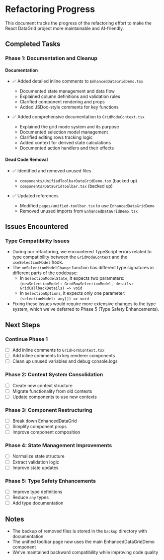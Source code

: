 # Refactoring Progress

This document tracks the progress of the refactoring effort to make the React DataGrid project more maintainable and AI-friendly.

## Completed Tasks

### Phase 1: Documentation and Cleanup

#### Documentation
- ✅ Added detailed inline comments to `EnhancedDataGridDemo.tsx`
  - Documented state management and data flow
  - Explained column definitions and validation rules
  - Clarified component rendering and props
  - Added JSDoc-style comments for key functions

- ✅ Added comprehensive documentation to `GridModeContext.tsx`
  - Explained the grid mode system and its purpose
  - Documented selection model management
  - Clarified editing rows tracking logic
  - Added context for derived state calculations
  - Documented action handlers and their effects

#### Dead Code Removal
- ✅ Identified and removed unused files
  - `components/UnifiedToolbarDataGridDemo.tsx` (backed up)
  - `components/DataGridToolbar.tsx` (backed up)
  
- ✅ Updated references
  - Modified `pages/unified-toolbar.tsx` to use `EnhancedDataGridDemo`
  - Removed unused imports from `EnhancedDataGridDemo.tsx`

## Issues Encountered

### Type Compatibility Issues
- During our refactoring, we encountered TypeScript errors related to type compatibility between the `GridModeContext` and the `useSelectionModel` hook.
- The `onSelectionModelChange` function has different type signatures in different parts of the codebase:
  - In `SelectionModelState`, it expects two parameters: `(newSelectionModel: GridRowSelectionModel, details: GridCallbackDetails) => void`
  - In `SelectionOptions`, it expects only one parameter: `(selectionModel: any[]) => void`
- Fixing these issues would require more extensive changes to the type system, which we've deferred to Phase 5 (Type Safety Enhancements).

## Next Steps

### Continue Phase 1
- [ ] Add inline comments to `GridFormContext.tsx`
- [ ] Add inline comments to key renderer components
- [ ] Clean up unused variables and debug console.logs

### Phase 2: Context System Consolidation
- [ ] Create new context structure
- [ ] Migrate functionality from old contexts
- [ ] Update components to use new contexts

### Phase 3: Component Restructuring
- [ ] Break down EnhancedDataGrid
- [ ] Simplify component props
- [ ] Improve component composition

### Phase 4: State Management Improvements
- [ ] Normalize state structure
- [ ] Extract validation logic
- [ ] Improve state updates

### Phase 5: Type Safety Enhancements
- [ ] Improve type definitions
- [ ] Reduce `any` types
- [ ] Add type documentation

## Notes

- The backup of removed files is stored in the `backup` directory with documentation
- The unified toolbar page now uses the main EnhancedDataGridDemo component
- We've maintained backward compatibility while improving code quality